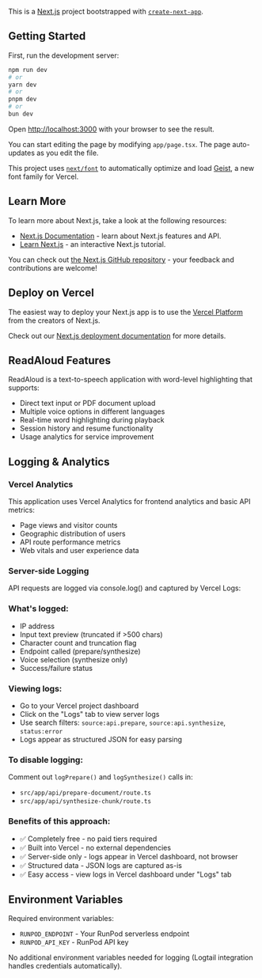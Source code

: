 This is a [Next.js](https://nextjs.org) project bootstrapped with [`create-next-app`](https://nextjs.org/docs/app/api-reference/cli/create-next-app).

## Getting Started

First, run the development server:

```bash
npm run dev
# or
yarn dev
# or
pnpm dev
# or
bun dev
```

Open [http://localhost:3000](http://localhost:3000) with your browser to see the result.

You can start editing the page by modifying `app/page.tsx`. The page auto-updates as you edit the file.

This project uses [`next/font`](https://nextjs.org/docs/app/building-your-application/optimizing/fonts) to automatically optimize and load [Geist](https://vercel.com/font), a new font family for Vercel.

## Learn More

To learn more about Next.js, take a look at the following resources:

- [Next.js Documentation](https://nextjs.org/docs) - learn about Next.js features and API.
- [Learn Next.js](https://nextjs.org/learn) - an interactive Next.js tutorial.

You can check out [the Next.js GitHub repository](https://github.com/vercel/next.js) - your feedback and contributions are welcome!

## Deploy on Vercel

The easiest way to deploy your Next.js app is to use the [Vercel Platform](https://vercel.com/new?utm_medium=default-template&filter=next.js&utm_source=create-next-app&utm_campaign=create-next-app-readme) from the creators of Next.js.

Check out our [Next.js deployment documentation](https://nextjs.org/docs/app/building-your-application/deploying) for more details.

## ReadAloud Features

ReadAloud is a text-to-speech application with word-level highlighting that supports:
- Direct text input or PDF document upload
- Multiple voice options in different languages
- Real-time word highlighting during playback
- Session history and resume functionality
- Usage analytics for service improvement

## Logging & Analytics

### Vercel Analytics
This application uses Vercel Analytics for frontend analytics and basic API metrics:
- Page views and visitor counts
- Geographic distribution of users
- API route performance metrics
- Web vitals and user experience data

### Server-side Logging
API requests are logged via console.log() and captured by Vercel Logs:

### What's logged:
- IP address
- Input text preview (truncated if >500 chars)
- Character count and truncation flag
- Endpoint called (prepare/synthesize)
- Voice selection (synthesize only)
- Success/failure status

### Viewing logs:
- Go to your Vercel project dashboard
- Click on the "Logs" tab to view server logs
- Use search filters: `source:api.prepare`, `source:api.synthesize`, `status:error`
- Logs appear as structured JSON for easy parsing

### To disable logging:
Comment out `logPrepare()` and `logSynthesize()` calls in:
- `src/app/api/prepare-document/route.ts`
- `src/app/api/synthesize-chunk/route.ts`

### Benefits of this approach:
- ✅ Completely free - no paid tiers required
- ✅ Built into Vercel - no external dependencies
- ✅ Server-side only - logs appear in Vercel dashboard, not browser
- ✅ Structured data - JSON logs are captured as-is
- ✅ Easy access - view logs in Vercel dashboard under "Logs" tab

## Environment Variables

Required environment variables:
- `RUNPOD_ENDPOINT` - Your RunPod serverless endpoint
- `RUNPOD_API_KEY` - RunPod API key

No additional environment variables needed for logging (Logtail integration handles credentials automatically).
